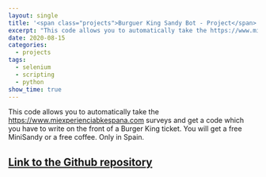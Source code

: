 ```yaml
---
layout: single
title: '<span class="projects">Burguer King Sandy Bot - Project</span>'
excerpt: "This code allows you to automatically take the https://www.miexperienciabkespana.com surveys and get a code which you have to write on the front of a Burger King ticket. You will get a free MiniSandy or a free coffee. Only in Spain."
date: 2020-08-15
categories:
  - projects
tags:  
  - selenium
  - scripting
  - python
show_time: true
---
```


This code allows you to automatically take the <https://www.miexperienciabkespana.com> surveys and get a code which you have to write on the front of a Burger King ticket. You will get a free MiniSandy or a free coffee. Only in Spain.

## [Link to the Github repository](https://github.com/jmlgomez73/BurguerKingSandyBot)